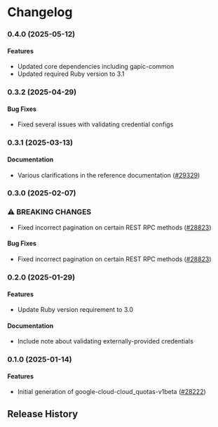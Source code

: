 # Changelog

### 0.4.0 (2025-05-12)

#### Features

* Updated core dependencies including gapic-common 
* Updated required Ruby version to 3.1 

### 0.3.2 (2025-04-29)

#### Bug Fixes

* Fixed several issues with validating credential configs 

### 0.3.1 (2025-03-13)

#### Documentation

* Various clarifications in the reference documentation ([#29329](https://github.com/googleapis/google-cloud-ruby/issues/29329)) 

### 0.3.0 (2025-02-07)

### ⚠ BREAKING CHANGES

* Fixed incorrect pagination on certain REST RPC methods ([#28823](https://github.com/googleapis/google-cloud-ruby/issues/28823))

#### Bug Fixes

* Fixed incorrect pagination on certain REST RPC methods ([#28823](https://github.com/googleapis/google-cloud-ruby/issues/28823)) 

### 0.2.0 (2025-01-29)

#### Features

* Update Ruby version requirement to 3.0 
#### Documentation

* Include note about validating externally-provided credentials 

### 0.1.0 (2025-01-14)

#### Features

* Initial generation of google-cloud-cloud_quotas-v1beta ([#28222](https://github.com/googleapis/google-cloud-ruby/issues/28222)) 

## Release History
